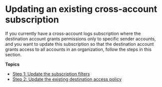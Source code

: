 # Updating an existing cross\-account subscription<a name="Cross-Account-Log_Subscription-Update"></a>

If you currently have a cross\-account logs subscription where the destination account grants permissions only to specific sender accounts, and you want to update this subscription so that the destination account grants access to all accounts in an organization, follow the steps in this section\.

**Topics**
+ [Step 1: Update the subscription filters](Cross-Account-Log_Subscription-Update-filter.md)
+ [Step 2: Update the existing destination access policy](Cross-Account-Log_Subscription-Update-policy.md)